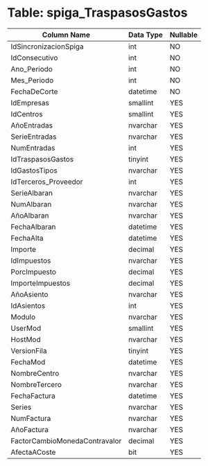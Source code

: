 # Table: spiga_TraspasosGastos

| Column Name | Data Type | Nullable |
|-------------|-----------|----------|
| IdSincronizacionSpiga | int | NO |
| IdConsecutivo | int | NO |
| Ano_Periodo | int | NO |
| Mes_Periodo | int | NO |
| FechaDeCorte | datetime | NO |
| IdEmpresas | smallint | YES |
| IdCentros | smallint | YES |
| AñoEntradas | nvarchar | YES |
| SerieEntradas | nvarchar | YES |
| NumEntradas | int | YES |
| IdTraspasosGastos | tinyint | YES |
| IdGastosTipos | nvarchar | YES |
| IdTerceros_Proveedor | int | YES |
| SerieAlbaran | nvarchar | YES |
| NumAlbaran | nvarchar | YES |
| AñoAlbaran | nvarchar | YES |
| FechaAlbaran | datetime | YES |
| FechaAlta | datetime | YES |
| Importe | decimal | YES |
| IdImpuestos | nvarchar | YES |
| PorcImpuesto | decimal | YES |
| ImporteImpuestos | decimal | YES |
| AñoAsiento | nvarchar | YES |
| IdAsientos | int | YES |
| Modulo | nvarchar | YES |
| UserMod | smallint | YES |
| HostMod | nvarchar | YES |
| VersionFila | tinyint | YES |
| FechaMod | datetime | YES |
| NombreCentro | nvarchar | YES |
| NombreTercero | nvarchar | YES |
| FechaFactura | datetime | YES |
| Series | nvarchar | YES |
| NumFactura | nvarchar | YES |
| AñoFactura | nvarchar | YES |
| FactorCambioMonedaContravalor | decimal | YES |
| AfectaACoste | bit | YES |
